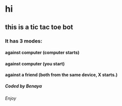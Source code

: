 # hi 
## this is a tic tac toe bot
### It has 3 modes: 
#### against computer (computer starts)
#### against computer (you start)
#### against a friend (both from the same device, X starts.)
##### Coded by Benaya
###### Enjoy